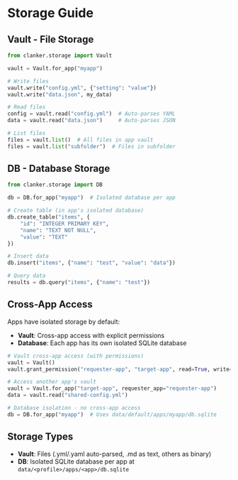 # Storage Guide

## Vault - File Storage
```python
from clanker.storage import Vault

vault = Vault.for_app("myapp")

# Write files
vault.write("config.yml", {"setting": "value"})
vault.write("data.json", my_data)

# Read files
config = vault.read("config.yml")  # Auto-parses YAML
data = vault.read("data.json")     # Auto-parses JSON

# List files
files = vault.list()  # All files in app vault
files = vault.list("subfolder")  # Files in subfolder
```

## DB - Database Storage
```python
from clanker.storage import DB

db = DB.for_app("myapp")  # Isolated database per app

# Create table (in app's isolated database)
db.create_table("items", {
    "id": "INTEGER PRIMARY KEY",
    "name": "TEXT NOT NULL",
    "value": "TEXT"
})

# Insert data
db.insert("items", {"name": "test", "value": "data"})

# Query data
results = db.query("items", {"name": "test"})
```

## Cross-App Access
Apps have isolated storage by default:

- **Vault**: Cross-app access with explicit permissions
- **Database**: Each app has its own isolated SQLite database

```python
# Vault cross-app access (with permissions)
vault = Vault()
vault.grant_permission("requester-app", "target-app", read=True, write=False)

# Access another app's vault
vault = Vault.for_app("target-app", requester_app="requester-app")
data = vault.read("shared-config.yml")

# Database isolation - no cross-app access
db = DB.for_app("myapp")  # Uses data/default/apps/myapp/db.sqlite
```

## Storage Types
- **Vault**: Files (.yml/.yaml auto-parsed, .md as text, others as binary)
- **DB**: Isolated SQLite database per app at `data/<profile>/apps/<app>/db.sqlite`
